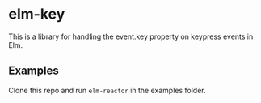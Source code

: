 # elm-key
This is a library for handling the event.key property on keypress events in Elm.

## Examples
Clone this repo and run `elm-reactor` in the examples folder.
